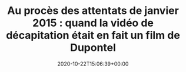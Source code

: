 ---
isIndex: false
title: "Au procès des attentats de janvier 2015 : quand la vidéo de décapitation était en fait un film de Dupontel"
date: 2020-10-22T15:06:39+00:00
publications_concerned:
  - margot-pugliese
press:
  title: France Inter
  url: https://www.franceinter.fr/justice/au-proces-des-attentats-de-janvier-2015-quand-la-video-de-decapitation-etant-en-fait-un-film-de-dupontel
---